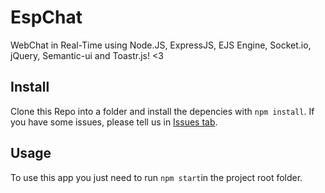 # EspChat
WebChat in Real-Time using Node.JS, ExpressJS, EJS Engine, Socket.io, jQuery, Semantic-ui and Toastr.js! <3

## Install
Clone this Repo into a folder and install the depencies with `npm install`.
If you have some issues, please tell us in [Issues tab](https://github.com/SampaioLeal/EspChat/issues).

## Usage
To use this app you just need to run `npm start`in the project root folder.
